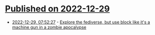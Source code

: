 # [Published on 2022-12-29](index.md)

* [2022-12-29, 07:52:27](https://lobste.rs/s/fmvhh4/explore_fediverse_use_block_like_it_s) - [Explore the fediverse, but use block like it's a machine gun in a zombie apocalypse](https://boyter.org/posts/mastinator-activitypub-breaking-assumptions/)
